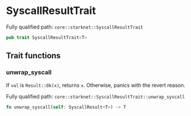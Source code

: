 # SyscallResultTrait

Fully qualified path: `core::starknet::SyscallResultTrait`

```rust
pub trait SyscallResultTrait<T>
```

## Trait functions

### unwrap_syscall

If `val` is `Result::Ok(x)`, returns `x`. Otherwise, panics with the revert reason.

Fully qualified path: `core::starknet::SyscallResultTrait::unwrap_syscall`

```rust
fn unwrap_syscall(self: SyscallResult<T>) -> T
```


